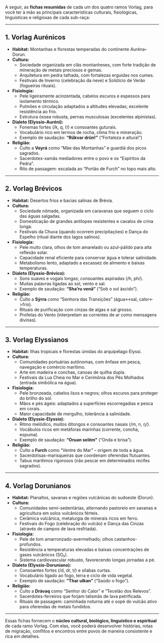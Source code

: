 A seguir, as **fichas resumidas** de cada um dos quatro ramos Vorlag, para você ter à mão as principais características culturais, fisiológicas, linguísticas e religiosas de cada sub-raça:

---

## 1. Vorlag Aurénicos  
- **Habitat:** Montanhas e florestas temperadas do continente Auréna–Dorun.  
- **Cultura:**  
  - Sociedade organizada em clãs montanheses, com forte tradição de mineração de metais preciosos e gemas.  
  - Arquitetura em pedra talhada, com fortalezas erguidas nos cumes.  
  - Festivais de Inverno (celebração da neve) e Solstício de Verão (fogueiras rituais).  
- **Fisiologia:**  
  - Pele ligeiramente acinzentada, cabelos escuros e espessos para isolamento térmico.  
  - Pulmões e circulação adaptados a altitudes elevadas; excelente resistência ao frio.  
  - Estrutura óssea robusta, pernas musculosas (excelentes alpinistas).  
- **Dialeto (Elyssio-Auréni):**  
  - Fonemas fortes (/k, q, ř/) e consoantes guturais.  
  - Vocabulário rico em termos de rocha, clima frio e mineração.  
  - Exemplo de saudação: **“Rûkvar drûn!”** (“Fortaleza e altura!”)  
- **Religião:**  
  - Culto a **Veyrá** como “Mãe das Montanhas” e guardiã dos picos sagrados.  
  - Sacerdotes-xamãs mediadores entre o povo e os “Espíritos da Pedra”.  
  - Rito de passagem: escalada ao “Portão de Furch” no topo mais alto.

---

## 2. Vorlag Brévicos  
- **Habitat:** Desertos frios e bacias salinas de Brévia.  
- **Cultura:**  
  - Sociedade nômade, organizada em caravanas que seguem o ciclo das águas salgadas.  
  - Domesticação de grandes antílopes resistentes e cavalos de crina longa.  
  - Festivais da Chuva (quando ocorrem precipitações) e Dança do Espelho (ritual diante dos lagos salinos).  
- **Fisiologia:**  
  - Pele muito clara, olhos de tom amarelado ou azul-pálido para alta reflexão solar.  
  - Capacidade renal eficiente para conservar água e tolerar salinidade.  
  - Metabolismo lento, adaptado a escassez de alimento e baixas temperaturas.  
- **Dialeto (Elyssio-Brévico):**  
  - Sons suaves e vogais longas; consoantes aspiradas (/h, ph/).  
  - Muitas palavras ligadas ao sol, vento e sal.  
  - Exemplo de saudação: **“Sha’ru venâ”** (“Sob o sol àscido”).  
- **Religião:**  
  - Culto a **Sýrra** como “Senhora das Transições” (água<->sal, calor<->frio).  
  - Rituais de purificação com cinzas de algas e sal grosso.  
  - Profetas do Vento (interpretam as correntes de ar como mensagens divinas).

---

## 3. Vorlag Elyssianos  
- **Habitat:** Ilhas tropicais e florestas úmidas do arquipélago Elyssi.  
- **Cultura:**  
  - Comunidades portuárias autônomas, com ênfase em pesca, navegação e comércio marítimo.  
  - Arte em madeira e conchas, canoas de quilha dupla.  
  - Festivais da Lua Cheia no Mar e Cerimônia dos Pés Molhados (entrada simbólica na água).  
- **Fisiologia:**  
  - Pele bronzeada, cabelos lisos e negros; olhos escuros para proteger do brilho do sol.  
  - Mãos e pés ágeis: adaptados a superfícies escorregadias e pesca em corais.  
  - Maior capacidade de mergulho, tolerância à salinidade.  
- **Dialeto (Elyssio-Elyssio):**  
  - Ritmo melódico, muitos ditongos e consoantes nasais (/m, n, ŋ/).  
  - Vocábulos ricos em metáforas marinhas (corrente, concha, espuma).  
  - Exemplo de saudação: **“Oruan selëm”** (“Onda e brisa”).  
- **Religião:**  
  - Culto a **Furch** como “Ventre do Mar” – origem de toda a água.  
  - Sacerdotisas-marisqueiras que coordenam oferendas flutuantes.  
  - Tabus marítimos rigorosos (não pescar em determinados recifes sagrados).

---

## 4. Vorlag Dorunianos  
- **Habitat:** Planaltos, savanas e regiões vulcânicas do sudoeste (Dorun).  
- **Cultura:**  
  - Comunidades semi-sedentárias, alternando pastoreio em savanas e agricultura em solos vulcânicos férteis.  
  - Cerâmica vulcânica, metalurgia de minerais ricos em ferro.  
  - Festivais do Fogo (celebração do vulcão) e Dança das Cinzas (através de campos de lava resfriada).  
- **Fisiologia:**  
  - Pele de tom amarronzado-avermelhado; olhos castanhos-profundos.  
  - Resistência a temperaturas elevadas e baixas concentrações de gases vulcânicos (SO₂).  
  - Sistema cardiovascular robusto, favorecendo longas jornadas a pé.  
- **Dialeto (Elyssio-Doruniano):**  
  - Consoantes fortes (/d, dr, t/) e sílabas curtas.  
  - Vocabulário ligado ao fogo, terra e ciclo de vida vegetal.  
  - Exemplo de saudação: **“Thar ulkan”** (“Saúdo o fogo”).  
- **Religião:**  
  - Culto a **Drávaq** como “Senhor do Calor” e “Tecelão dos Relevos”.  
  - Sacerdotes-ferreiros que forjam talismãs de lava petrificada.  
  - Rituais de passagem: caminhada noturna até o sopé do vulcão ativo para oferendas de metais fundidos.

---

Essas fichas fornecem o **núcleo cultural, biológico, linguístico e espiritual** de cada ramo Vorlag. Com elas, você poderá desenvolver histórias, rotas de migração, conflitos e encontros entre povos de maneira consistente e rica em detalhes.